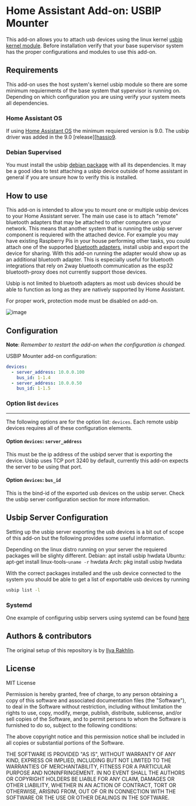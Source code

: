 # Home Assistant Add-on: USBIP Mounter

This add-on allows you to attach usb devices using the linux kernel [usbip kernel module][usbip]. Before installation verify that your base supervisor system has the proper configurations and modules to use this add-on.

## Requirements

This add-on uses the host system's kernel usbip module so there are some minimum requierments of the base system that sypervisor is running on. Depending on which configuration you are using verify your system meets all dependencies.

### Home Assistant OS
If using [Home Assistant OS][hassos] the minimum requiered version is 9.0. The usbip driver was added in the 9.0 [release][[hassio9].

### Debian Supervised
You must install the usbip [debian package][usbip-debian] with all its dependencies. It may be a good idea to test attaching a usbip device outside of home assistant in general if you are unsure how to verify this is installed.
 
## How to use

This add-on is intended to allow you to mount one or multiple usbip devices to your Home Assistant server. The main use case is to attach "remote" bluetooth adapters that may be attached to other computers on your network. This means that another system that is running the usbip server component is requiered with the attached device. For example you may have existing Raspberry Pis in your house performing other tasks, you could attach one of the supported [bluetooth adapters][ha-bluetooth], install usbip and export the device for sharing. With this add-on running the adapter would show up as an additional bluetooth adapter. This is especially useful for bluetooth integrations that rely on 2way bluetooth communication as the esp32 bluetooth-proxy does not currently support those devices.

Usbip is not limited to bluetooth adapters as most usb devices should be able to function as long as they are natively supported by Home Assistant.

For proper work, protection mode must be disabled on add-on.

![image](https://github.com/irakhlin/hassio-usbip-mounter/assets/64019471/c9c3faef-0501-4652-9dfa-4c58ce3b05ba)


## Configuration

**Note**: _Remember to restart the add-on when the configuration is changed._

USBIP Mounter add-on configuration:

```yaml
devices:
  - server_address: 10.0.0.100 
    bus_id: 1-1.4
  - server_address: 10.0.0.50 
    bus_id: 1-1.5
```

### Option list `devices`

---
The following options are for the option list: `devices`. Each remote usbip devices requires all of these configuration elements.

#### Option `devices`: `server_address`

This must be the ip address of the usbipd server that is exporting the device. Usbip uses TCP port 3240 by default, currently this add-on expects the server to be using that port.

#### Option `devices`: `bus_id`

This is the bind-id of the exported usb devices on the usbip server. Check the usbip server configuration section for more information.

## Usbip Server Configuration

Setting up the usbip server exporting the usb devices is a bit out of scope of this add-on but the following provides some useful information.

Depending on the linux distro running on your server the requiered packages will be slighty different.
Debian: apt install usbip hwdata
Ubuntu: apt-get install linux-tools-`uname -r` hwdata
Arch: pkg install usbip hwdata

With the correct packages installed and the usb device connected to the system you should be able to get a list of exportable usb devices by running
```bash
usbip list -l
```

### Systemd

One example of configuring usbip servers using systemd can be found [here][usbip-systemd]


## Authors & contributors

The original setup of this repository is by [Ilya Rakhlin][irakhlin].

## License

MIT License

Permission is hereby granted, free of charge, to any person obtaining a copy
of this software and associated documentation files (the "Software"), to deal
in the Software without restriction, including without limitation the rights
to use, copy, modify, merge, publish, distribute, sublicense, and/or sell
copies of the Software, and to permit persons to whom the Software is
furnished to do so, subject to the following conditions:

The above copyright notice and this permission notice shall be included in all
copies or substantial portions of the Software.

THE SOFTWARE IS PROVIDED "AS IS", WITHOUT WARRANTY OF ANY KIND, EXPRESS OR
IMPLIED, INCLUDING BUT NOT LIMITED TO THE WARRANTIES OF MERCHANTABILITY,
FITNESS FOR A PARTICULAR PURPOSE AND NONINFRINGEMENT. IN NO EVENT SHALL THE
AUTHORS OR COPYRIGHT HOLDERS BE LIABLE FOR ANY CLAIM, DAMAGES OR OTHER
LIABILITY, WHETHER IN AN ACTION OF CONTRACT, TORT OR OTHERWISE, ARISING FROM,
OUT OF OR IN CONNECTION WITH THE SOFTWARE OR THE USE OR OTHER DEALINGS IN THE
SOFTWARE.

[usbip]: https://docs.kernel.org/usb/usbip_protocol.html
[usbip-debian]: https://packages.debian.org/buster/usbip
[irakhlin]: https://github.com/irakhlin
[hassos]: https://github.com/home-assistant/operating-system
[hassio9]: https://github.com/home-assistant/operating-system/releases/tag/9.0
[usbip-howto]: https://wiki.archlinux.org/title/USB/IP
[ha-bluetooth]: https://www.home-assistant.io/integrations/bluetooth/
[usbip-systemd]: https://github.com/furbrain/systemd-usbip
